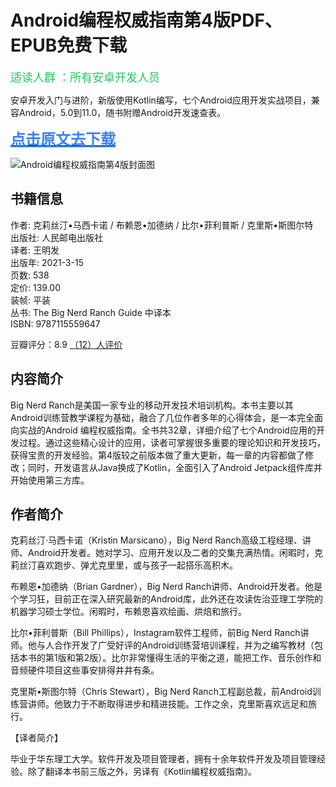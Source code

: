 Android编程权威指南第4版PDF、EPUB免费下载
======

<font  color="#22c55e" size="4">适读人群 ：所有安卓开发人员</font>

<font contenteditable="true">安卓开发入门与进阶，新版使用Kotlin编写，七个Android应用开发实战项目，兼容Android，5.0到11.0，随书附赠Android开发速查表。　</font>　


[<font color="#3b82f6" size="5"><b><u>点击原文去下载</u></b></font>](https://pdfs.top/book/Android编程权威指南第4版.html)

![Android编程权威指南第4版封面图](https://pdfs.top/image/cover/38c2bf815efc401ab3b1b7ff487cc4aa.jpg)

书籍信息
----

作者: 克莉丝汀•马西卡诺 / 布赖恩•加德纳 / 比尔•菲利普斯 / 克里斯•斯图尔特  
出版社: 人民邮电出版社  
译者: 王明发  
出版年: 2021-3-15  
页数: 538  
定价: 139.00  
装帧: 平装  
丛书: The Big Nerd Ranch Guide 中译本  
ISBN: 9787115559647  

豆瓣评分：8.9 [（12）人评价](https://book.douban.com/subject/35367125/comments/)

内容简介
----

Big Nerd Ranch是美国一家专业的移动开发技术培训机构。本书主要以其Android训练营教学课程为基础，融合了几位作者多年的心得体会，是一本完全面向实战的Android 编程权威指南。全书共32章，详细介绍了七个Android应用的开发过程。通过这些精心设计的应用，读者可掌握很多重要的理论知识和开发技巧，获得宝贵的开发经验。第4版较之前版本做了重大更新，每一章的内容都做了修改；同时，开发语言从Java换成了Kotlin，全面引入了Android Jetpack组件库并开始使用第三方库。

作者简介
----

克莉丝汀·马西卡诺（Kristin Marsicano），Big Nerd Ranch高级工程经理、讲师、Android开发者。她对学习、应用开发以及二者的交集充满热情。闲暇时，克莉丝汀喜欢跑步、弹尤克里里，或与孩子一起搭乐高积木。

布赖恩•加德纳（Brian Gardner），Big Nerd Ranch讲师、Android开发者。他是个学习狂，目前正在深入研究最新的Android库，此外还在攻读佐治亚理工学院的机器学习硕士学位。闲暇时，布赖恩喜欢绘画、烘焙和旅行。

比尔•菲利普斯（Bill Phillips），Instagram软件工程师，前Big Nerd Ranch讲师。他与人合作开发了广受好评的Android训练营培训课程，并为之编写教材（包括本书的第1版和第2版）。比尔非常懂得生活的平衡之道，能把工作、音乐创作和音频硬件项目这些事安排得井井有条。

克里斯•斯图尔特（Chris Stewart），Big Nerd Ranch工程副总裁，前Android训练营讲师。他致力于不断取得进步和精进技能。工作之余，克里斯喜欢远足和旅行。

【译者简介】

毕业于华东理工大学。软件开发及项目管理者，拥有十余年软件开发及项目管理经验。除了翻译本书前三版之外，另译有《Kotlin编程权威指南》。
